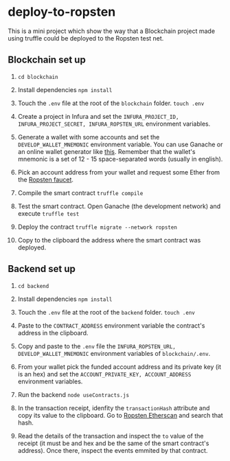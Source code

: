 # deploy-to-ropsten
This is a mini project which show the way that a Blockchain project made using truffle could be deployed to the Ropsten test net.

## Blockchain set up
1. `cd blockchain`

2. Install dependencies `npm install`

3. Touch the `.env` file at the root of the `blockchain` folder. `touch .env`

4. Create a project in Infura and set the `INFURA_PROJECT_ID, INFURA_PROJECT_SECRET, INFURA_ROPSTEN_URL` environment variables.

5. Generate a wallet with some accounts and set the `DEVELOP_WALLET_MNEMONIC` environment variable. You can use Ganache or an online wallet generator like [this](https://iancoleman.io/bip39/#english). Remember that the wallet's mnemonic is a set of 12 - 15 space-separated words (usually in english).

6. Pick an account address from your wallet and request some Ether from the [Ropsten faucet](https://faucet.ropsten.be/).

7. Compile the smart contract `truffle compile`

8. Test the smart contract. Open Ganache (the development network) and execute `truffle test`

9. Deploy the contract `truffle migrate --network ropsten`

10. Copy to the clipboard the address where the smart contract was deployed.

## Backend set up
1. `cd backend`

2. Install dependencies `npm install`

3. Touch the `.env` file at the root of the `backend` folder. `touch .env`

4. Paste to the `CONTRACT_ADDRESS` environment variable the contract's address in the clipboard.

5. Copy and paste to the `.env` file the `INFURA_ROPSTEN_URL, DEVELOP_WALLET_MNEMONIC` environment variables of `blockchain/.env`.

6. From your wallet pick the funded account address and its private key (it is an hex) and set the `ACCOUNT_PRIVATE_KEY, ACCOUNT_ADDRESS` environment variables.

7. Run the backend `node useContracts.js`

8. In the transaction receipt, idenfity the `transactionHash` attribute and copy its value to the clipboard. Go to [Ropsten Etherscan](https://ropsten.etherscan.io/) and search that hash.

9. Read the details of the transaction and inspect the `to` value of the receipt (it must be and hex and be the same of the smart contract's address). Once there, inspect the events emmited by that contract.
